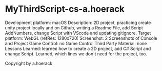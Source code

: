 # MyThirdScript-cs-a.hoerack
Development platform: macOS 
Description: 2D project, practicing create unity project locally and
on Github, writing a Readme File, add Script AddNumbers, change Script with VScode and updating gitignore.
Target platform: WebGL (refRes: 1280x720)
Screenshot: 2 Screenshots of Console and Project
Game Control: no Game Control
Third Party Material: none
Lessons Learned: learned how to create a 2D project, add C# Script and change Script. Learned, which lines we don't need for the project, too.

Copyright by a.hoerack

